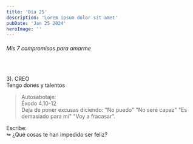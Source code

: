 ```yaml
---
title: 'Día 25'
description: 'Lorem ipsum dolor sit amet'
pubDate: 'Jan 25 2024'
heroImage: ''
---
```


###### Mis 7 compromisos para amarme
<br> 

3). CREO  
Tengo dones y talentos  

> Autosabotaje:  
> Éxodo 4.10-12  
> Deja de poner excusas diciendo:
> "No puedo"
> "No seré capaz"
> "Es demasiado para mí"
> "Voy a fracasar".  

Escribe:  
↬ ¿Qué cosas te han impedido ser feliz?
